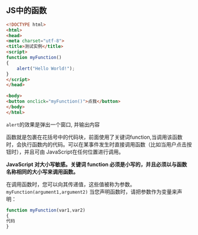 ## JS中的函数



```html
<!DOCTYPE html>
<html>
<head>
<meta charset="utf-8">
<title>测试实例</title>
<script>
function myFunction()
{
    alert("Hello World!");
}
</script>
</head>
 
<body>
<button onclick="myFunction()">点我</button>
</body>
</html>
```

`alert`的效果是弹出一个窗口, 并输出内容

函数就是包裹在花括号中的代码块，前面使用了关键词function,当调用该函数时，会执行函数内的代码。可以在某事件发生时直接调用函数（比如当用户点击按钮时），并且可由 JavaScript在任何位置进行调用。

**JavaScript 对大小写敏感。关键词 function 必须是小写的，并且必须以与函数名称相同的大小写来调用函数。**

在调用函数时，您可以向其传递值，这些值被称为参数。
`myFunction(argument1,argument2)`
当您声明函数时，请把参数作为变量来声明：
```js
function myFunction(var1,var2)
{
代码
}
```
